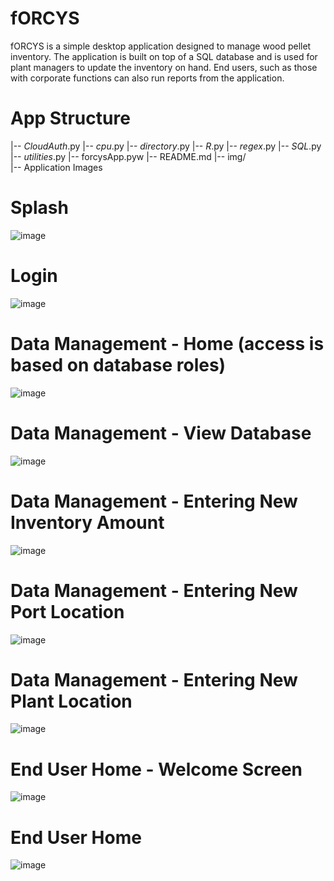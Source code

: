 # fORCYS
fORCYS is a simple desktop application designed to manage wood pellet inventory. The application is built on top of a SQL database and is used for plant managers to update the inventory on hand. End users, such as those with corporate functions can also run reports from the application.

# App Structure
|-- _CloudAuth_.py
|-- _cpu_.py
|-- _directory_.py
|-- _R_.py
|-- _regex_.py
|-- _SQL_.py
|-- _utilities_.py
|-- forcysApp.pyw
|-- README.md
|-- img/
    \
    |-- Application Images

# Splash
![image](https://github.com/cedricmoorejr/forcys/assets/136417849/92b74d0e-7b0a-4a76-a03d-b82f5bebecc6)


# Login
![image](https://github.com/cedricmoorejr/forcys/assets/136417849/ebe8f266-6ddc-4e78-9c78-b667e801f64a)


# Data Management - Home (access is based on database roles)
![image](https://github.com/cedricmoorejr/forcys/assets/136417849/1f1dbd51-cc08-4290-815d-44b7070ff0da)

# Data Management - View Database
![image](https://github.com/cedricmoorejr/forcys/assets/136417849/8128d645-f45c-4e29-b4e9-7d50b05466a2)

# Data Management - Entering New Inventory Amount
![image](https://github.com/cedricmoorejr/forcys/assets/136417849/03a9b4e5-729e-45db-9cb1-a63297354cf4)

# Data Management - Entering New Port Location
![image](https://github.com/cedricmoorejr/forcys/assets/136417849/59cd6c5b-0461-4798-99f8-e3ae6ceb5ec6)

# Data Management - Entering New Plant Location
![image](https://github.com/cedricmoorejr/forcys/assets/136417849/1bffd6e1-f6ab-4058-bca5-857e847a9b00)


# End User Home - Welcome Screen
![image](https://github.com/cedricmoorejr/forcys/assets/136417849/d64a8dd6-5fea-466c-a5dc-95671b54d05f)

# End User Home
![image](https://github.com/cedricmoorejr/forcys/assets/136417849/b7aefd9d-c1e0-45a1-8a53-50ca598c3db1)



